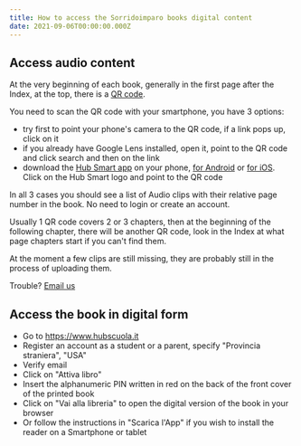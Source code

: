 ```yaml
---
title: How to access the Sorridoimparo books digital content
date: 2021-09-06T00:00:00.000Z
---
```


## Access audio content

At the very beginning of each book, generally in the first page after the Index, at the top, there is a [QR code](https://en.wikipedia.org/wiki/QR_code).

You need to scan the QR code with your smartphone, you have 3 options:

* try first to point your phone's camera to the QR code, if a link pops up, click on it
* if you already have Google Lens installed, open it, point to the QR code and click search and then on the link
* download the [Hub Smart app](https://www.rizzolieducation.it/digitale/hub-smart-2/) on your phone, [for Android](https://play.google.com/store/apps/details?id=com.mondadori.hubsmart) or [for iOS](https://itunes.apple.com/it/app/hub-smart/id1404230827?mt=8). Click on the Hub Smart logo and point to the QR code

In all 3 cases you should see a list of Audio clips with their relative page number in the book. No need to login or create an account.

Usually 1 QR code covers 2 or 3 chapters, then at the beginning of the following chapter, there will be another QR code, look in the Index at what page chapters start if you can't find them.

At the moment a few clips are still missing, they are probably still in the process of uploading them.

Trouble? [Email us](/contact)

## Access the book in digital form

* Go to <https://www.hubscuola.it>
* Register an account as a student or a parent, specify "Provincia straniera", "USA"
* Verify email
* Click on "Attiva libro"
* Insert the alphanumeric PIN written in red on the back of the front cover of the printed book
* Click on "Vai alla libreria" to open the digital version of the book in your browser
* Or follow the instructions in "Scarica l'App" if you wish to install the reader on a Smartphone or tablet
